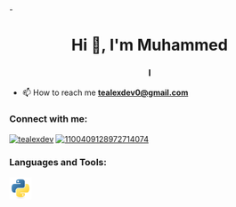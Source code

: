  

-<h1 align="center">Hi 👋, I'm Muhammed</h1>
<h3 align="center">I</h3>

- 📫 How to reach me **tealexdev0@gmail.com**

<h3 align="left">Connect with me:</h3>
<p align="left">
<a href="https://twitter.com/tealexdev" target="blank"><img align="center" src="https://raw.githubusercontent.com/rahuldkjain/github-profile-readme-generator/master/src/images/icons/Social/twitter.svg" alt="tealexdev" height="30" width="40" /></a>
<a href="https://discord.com/users/1100409128972714074" target="blank"><img align="center" src="https://raw.githubusercontent.com/rahuldkjain/github-profile-readme-generator/master/src/images/icons/Social/discord.svg" alt="1100409128972714074" height="30" width="40" /></a>
</p>

<h3 align="left">Languages and Tools:</h3>
<p align="left"> <a href="https://www.python.org" target="_blank" rel="noreferrer"> <img src="https://raw.githubusercontent.com/devicons/devicon/master/icons/python/python-original.svg" alt="python" width="40" height="40"/> </a> </p>
